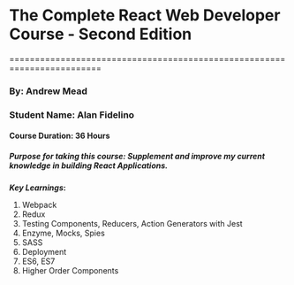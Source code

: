 # The Complete React Web Developer Course - Second Edition
========================================================================
### By: Andrew Mead
### Student Name: Alan Fidelino
#### Course Duration: 36 Hours
##### Purpose for taking this course: Supplement and improve my current knowledge in building React Applications.

**_Key Learnings_:**
1. Webpack
2. Redux
3. Testing Components, Reducers, Action Generators with Jest
4. Enzyme, Mocks, Spies
5. SASS
6. Deployment
7. ES6, ES7
8. Higher Order Components